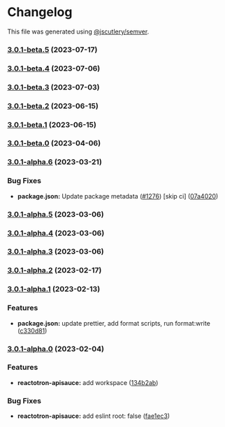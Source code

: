 # Changelog

This file was generated using [@jscutlery/semver](https://github.com/jscutlery/semver).

### [3.0.1-beta.5](https://github.com/infinitered/reactotron/compare/reactotron-apisauce@3.0.1-beta.4...reactotron-apisauce@3.0.1-beta.5) (2023-07-17)

### [3.0.1-beta.4](https://github.com/infinitered/reactotron/compare/reactotron-apisauce@3.0.1-beta.3...reactotron-apisauce@3.0.1-beta.4) (2023-07-06)

### [3.0.1-beta.3](https://github.com/infinitered/reactotron/compare/reactotron-apisauce@3.0.1-beta.2...reactotron-apisauce@3.0.1-beta.3) (2023-07-03)

### [3.0.1-beta.2](https://github.com/infinitered/reactotron/compare/reactotron-apisauce@3.0.1-beta.1...reactotron-apisauce@3.0.1-beta.2) (2023-06-15)

### [3.0.1-beta.1](https://github.com/infinitered/reactotron/compare/reactotron-apisauce@3.0.1-beta.0...reactotron-apisauce@3.0.1-beta.1) (2023-06-15)

### [3.0.1-beta.0](https://github.com/infinitered/reactotron/compare/reactotron-apisauce@3.0.1-alpha.6...reactotron-apisauce@3.0.1-beta.0) (2023-04-06)

### [3.0.1-alpha.6](https://github.com/infinitered/reactotron/compare/reactotron-apisauce@3.0.1-alpha.5...reactotron-apisauce@3.0.1-alpha.6) (2023-03-21)


### Bug Fixes

* **package.json:** Update package metadata ([#1276](https://github.com/infinitered/reactotron/issues/1276)) [skip ci] ([07a4020](https://github.com/infinitered/reactotron/commit/07a4020bf528de100a9191bd92a92d835d5ccaa7))

### [3.0.1-alpha.5](https://github.com/infinitered/reactotron/compare/reactotron-apisauce@3.0.1-alpha.4...reactotron-apisauce@3.0.1-alpha.5) (2023-03-06)

### [3.0.1-alpha.4](https://github.com/infinitered/reactotron/compare/reactotron-apisauce@3.0.1-alpha.3...reactotron-apisauce@3.0.1-alpha.4) (2023-03-06)

### [3.0.1-alpha.3](https://github.com/infinitered/reactotron/compare/reactotron-apisauce@3.0.1-alpha.2...reactotron-apisauce@3.0.1-alpha.3) (2023-03-06)

### [3.0.1-alpha.2](https://github.com/infinitered/reactotron/compare/reactotron-apisauce@3.0.1-alpha.1...reactotron-apisauce@3.0.1-alpha.2) (2023-02-17)

### [3.0.1-alpha.1](https://github.com/infinitered/reactotron/compare/reactotron-apisauce@3.0.1-alpha.0...reactotron-apisauce@3.0.1-alpha.1) (2023-02-13)


### Features

* **package.json:** update prettier, add format scripts, run format:write ([c330d81](https://github.com/infinitered/reactotron/commit/c330d81426c3f6f371a29a8a00ba9d1d6ce2d97a))

### [3.0.1-alpha.0](https://github.com/infinitered/reactotron/compare/reactotron-apisauce@3.0.0...reactotron-apisauce@3.0.1-alpha.0) (2023-02-04)


### Features

* **reactotron-apisauce:** add workspace ([134b2ab](https://github.com/infinitered/reactotron/commit/134b2ab58fda2edc5eb5b6501bddb89d058095a1))


### Bug Fixes

* **reactotron-apisauce:** add eslint root: false ([fae1ec3](https://github.com/infinitered/reactotron/commit/fae1ec3b82a6e47933553d7363142e35257dae70))
